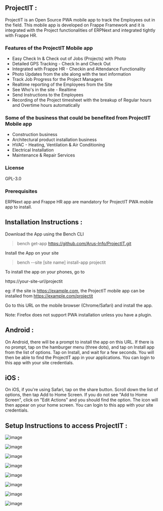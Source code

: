 ## ProjectIT :

ProjectIT is an Open Source PWA mobile app to track the Employees out in the field. This mobile app is developed on Frappe Framework and it is integrated with the Project functionalities of ERPNext and integrated tightly with Frappe HR.

### Features of the ProjectIT Mobile app

* Easy Check In & Check out of Jobs (Projects) with Photo
* Detailed GPS Tracking - Check In and Check Out
* Integrated with Frappe HR - Checkin and Attendance Functionality
* Photo Updates from the site along with the text information
* Track Job Progress for the Project Managers
* Realtime reporting of the Employees from the Site
* See Who's in the site - Realtime
* Send Instructions to the Employees
* Recording of the Project timesheet with the breakup of Regular hours and Overtime hours automatically

### Some of the business that could be benefited from ProjectIT Mobile app

* Construction business
* Architectural product installation business
* HVAC - Heating, Ventilation & Air Conditioning
* Electrical Installation
* Maintenance & Repair Services

### License

GPL-3.0

### Prerequisites 

ERPNext app and Frappe HR app are mandatory for ProjectIT PWA mobile app to install.

## Installation Instructions :

Download the App using the Bench CLI

> bench get-app https://github.com/Arus-Info/ProjectIT.git

Install the App on your site

> bench --site [site name] install-app projectit

To install the app on your phones, go to

https://your-site-url/projectit

eg: if the site is https://example.com, the ProjectIT mobile app can be installed from https://example.com/projectit

Go to this URL on the mobile browser (Chrome/Safari) and install the app.

Note: Firefox does not support PWA installation unless you have a plugin.

## Android :

On Android, there will be a prompt to install the app on this URL.
If there is no prompt, tap on the hamburger menu (three dots), and tap on Install app from the list of options.
Tap on Install, and wait for a few seconds.
You will then be able to find the ProjectIT app in your applications. 
You can login to this app with your site credentials.

## iOS :

On iOS, if you're using Safari, tap on the share button.
Scroll down the list of options, then tap Add to Home Screen.
If you do not see "Add to Home Screen", click on "Edit Actions" and you should find the option.
The icon will then appear on your home screen. 
You can login to this app with your site credentials.

## Setup Instructions to access ProjectIT :

![image](https://github.com/user-attachments/assets/00288082-2c43-4c42-b16f-02df5e45697f)

![image](https://github.com/user-attachments/assets/ed508e22-7f45-4fba-bf10-1e8238b42b89)

![image](https://github.com/user-attachments/assets/22491a07-0419-4ae2-b8ef-030e575bc09c)

![image](https://github.com/user-attachments/assets/b16ace89-5a39-4b2c-8d49-f88de0f20055)

![image](https://github.com/user-attachments/assets/3ef8339f-2395-428f-970f-a7f23f2ef42f)

![image](https://github.com/user-attachments/assets/1e20d51b-88be-425d-926d-1c60182753cd)

![image](https://github.com/user-attachments/assets/884b93f2-decd-4b2b-b543-d6284856bf1c)

![image](https://github.com/user-attachments/assets/d77d1ba3-19da-4ea8-931a-8083054e7ef9)
